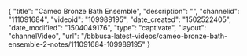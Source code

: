 {
    "title": "Cameo Bronze Bath Ensemble",
    "description": "",
    "channelid": "111091684",
    "videoid": "109989195",
    "date_created": "1502522405",
    "date_modified": "1504049176",
    "type": "captivate",
    "layout": "channelVideo",
    "url": "\/bbbusa-latest-videos\/cameo-bronze-bath-ensemble-2-notes\/111091684-109989195"
}